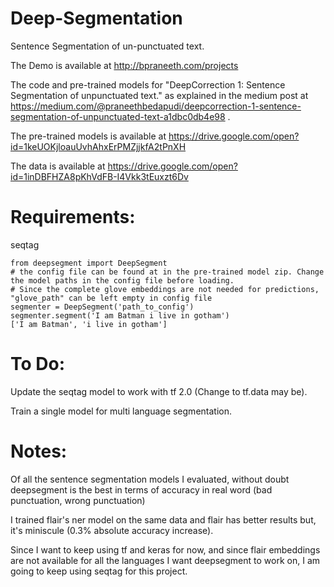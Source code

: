 # Deep-Segmentation
Sentence Segmentation of un-punctuated text.

The Demo is available at http://bpraneeth.com/projects

The code and pre-trained models for "DeepCorrection 1: Sentence Segmentation of unpunctuated text." as explained in the medium post at https://medium.com/@praneethbedapudi/deepcorrection-1-sentence-segmentation-of-unpunctuated-text-a1dbc0db4e98 .


The pre-trained models is available at https://drive.google.com/open?id=1keUOKjloauUvhAhxErPMZjjkfA2tPnXH

The data is available at https://drive.google.com/open?id=1inDBFHZA8pKhVdFB-I4Vkk3tEuxzt6Dv


# Requirements:
seqtag

```
from deepsegment import DeepSegment
# the config file can be found at in the pre-trained model zip. Change the model paths in the config file before loading. 
# Since the complete glove embeddings are not needed for predictions, "glove_path" can be left empty in config file
segmenter = DeepSegment('path_to_config')
segmenter.segment('I am Batman i live in gotham')
['I am Batman', 'i live in gotham']
```

# To Do:
Update the seqtag model to work with tf 2.0 (Change to tf.data may be).

Train a single model for multi language segmentation.

# Notes:
Of all the sentence segmentation models I evaluated, without doubt deepsegment is the best in terms of accuracy in real word (bad punctuation, wrong punctuation)

I trained flair's ner model on the same data and flair has better results but, it's miniscule (0.3% absolute accuracy increase).

Since I want to keep using tf and keras for now, and since flair embeddings are not available for all the languages I want deepsegment to work on, I am going to keep using seqtag for this project.
